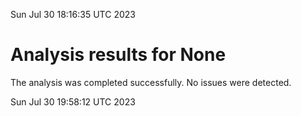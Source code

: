 Sun Jul 30 18:16:35 UTC 2023
# Analysis results for None
The analysis was completed successfully. No issues were detected.

Sun Jul 30 19:58:12 UTC 2023
